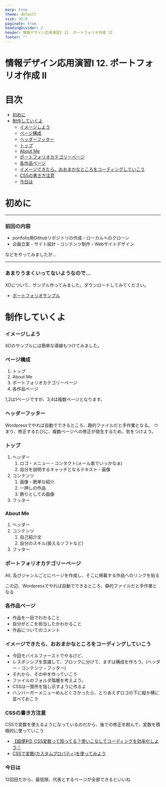 ```yaml
---
marp: true
theme: default
size: 16:9
paginate: true
headingDivider: 2
header: 情報デザイン応用演習I 12. ポートフォリオ作成 II
footer: ""
---
```


# 情報デザイン応用演習I 12. ポートフォリオ作成 II<!-- omit in toc -->

# 目次<!-- omit in toc -->

- [初めに](#初めに)
- [制作していくよ](#制作していくよ)
    - [イメージしよう](#イメージしよう)
    - [ページ構成](#ページ構成)
    - [ヘッダーフッター](#ヘッダーフッター)
    - [トップ](#トップ)
    - [About Me](#about-me)
    - [ポートフォリオカテゴリーページ](#ポートフォリオカテゴリーページ)
    - [各作品ページ](#各作品ページ)
    - [イメージできたら、おおまかなところをコーディングしていこう](#イメージできたらおおまかなところをコーディングしていこう)
    - [CSSの書き方注意](#cssの書き方注意)
    - [今日は](#今日は)





# 初めに

---
### 前回の内容<!-- omit in toc -->
- portfolio用Githubリポジトリの作成・ローカルへのクローン
- 企画立案・サイト設計・コンテンツ制作・Webサイトデザイン

などをやってみましたが...

---
### あまりうまくいってないようなので...<!-- omit in toc -->
XDについて、サンプル作ってみました。ダウンロードしてみてください。

- [ポートフォリオサンプル](./data/portfolio_common.xd)

# 制作していくよ
### イメージしよう
XDのサンプルには簡単な導線もつけてみました。



### ページ構成
1. トップ
2. About Me
3. ポートフォリオカテゴリーページ
4. 各作品ページ

1,2は1ページですが、3,4は複数ページとなります。

### ヘッダーフッター
Wordpressでやれば自動でできるところ、静的ファイルだと手作業となる。
つまり、修正するたびに、複数ページへの修正が発生するため、気をつけよう。

### トップ
1. ヘッダー
   1. ロゴ・メニュー・コンタクト(メール直でいっかなぁ)
   2. 自分を説明するキャッチとなるテキスト・画像
2. コンテンツ
   1. 画像・簡単な紹介
   2. 一押しの作品
   3. 飾りとしての画像
3. フッター

### About Me
1. ヘッダー
2. コンテンツ
   1. 自己紹介文
   2. 自分のスキル(扱えるソフトなど)
3. フッター

### ポートフォリオカテゴリーページ
All, 及びジャンルごとにページを作成し、そこに掲載する作品へのリンクを貼る

この辺、Wordpressでやれば自動でできるところ、静的ファイルだと手作業となる

### 各作品ページ
- 作品を一目でわかること
- 自分がどこを担当したかわかること
- 作品についてのコメント

### イメージできたら、おおまかなところをコーディングしていこう
- 今回モバイルファーストでやるけど、
- レスポンシブを意識して、ブロックに分けて、まずは構成を作ろう。(ヘッダー・コンテンツ・フッター)
- それから、その中を作っていこう
- ファイルのフォルダ階層を考えよう。
- CSSは一箇所を指し示すように作るよ
- ハンバーガーメニューめんどくさかったら、とりあえずロゴの下に縦か横に並べておこう

### CSSの書き方注意
CSSで変数を使えるようになっているのだから、後での修正を睨んで、変数を積極的に使っていこう

- [【超便利】CSS変数って知ってる？使いこなしてコーディングを効率化しよう！](https://pengi-n.co.jp/blog/css-custom-properties/)
- [CSSで変数(カスタムプロパティ)を使ってみよう](https://www.webcreatorbox.com/tech/css-variables)

### 今日は
12回目だから、最低限、代表とするページが全部できるといいね
